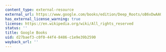 ```yaml
---
content_type: external-resource
external_url: https://www.google.com/books/edition/Deep_Roots/oB6vDwAAQBAJ?hl=en&gbpv=1
has_external_license_warning: true
license: https://en.wikipedia.org/wiki/All_rights_reserved
status: ''
title: Google Books
uid: d27baef3-c0f0-44f4-8486-c1e9e39b2590
wayback_url: ''
---
```

